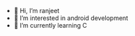 - 👋 Hi, I’m ranjeet
- 👀 I’m interested in android development
- 🌱 I’m currently learning C

<!---
yranjeetyadav1234567890/yranjeetyadav1234567890 is a ✨ special ✨ repository because its `README.md` (this file) appears on your GitHub profile.
You can click the Preview link to take a look at your changes.
--->
